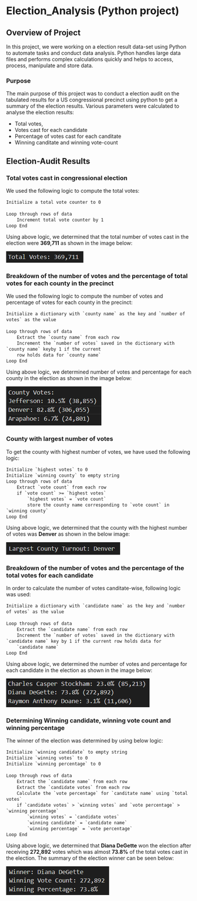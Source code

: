 # Election_Analysis (Python project)

## Overview of Project

In this project, we were working on a election result data-set using Python to automate tasks and conduct data analysis.
Python handles large data files and performs complex calculations quickly and helps to access, process, manipulate and store data.

### Purpose

The main purpose of this project was to conduct a election audit on the tabulated results for a US congressional
precinct using python to get a summary of the election results. Various parameters were calculated to analyse the election
results:
- Total votes,
- Votes cast for each candidate
- Percentage of votes cast for each canditate
- Winning canditate and winning vote-count

## Election-Audit Results

### Total votes cast in congressional election

We used the following logic to compute the total votes:

```
Initialize a total vote counter to 0

Loop through rows of data
    Increment total vote counter by 1
Loop End
```
Using above logic, we determined that the total number of votes cast in the election were **369,711** as shown in the image below:

![Total_votes](Images_analysis/Total_votes.png)

### Breakdown of the number of votes and the percentage of total votes for each county in the precinct

We used the following logic to compute the number of votes and percentage of votes for each county in the precinct: 

```
Initialize a dictionary with `county name` as the key and `number of votes` as the value

Loop through rows of data
    Extract the `county name` from each row
    Increment the `number of votes` saved in the dictionary with `county name` keyby 1 if the current
    row holds data for `county name`
Loop End
``` 
Using above logic, we determined number of votes and percentage for each county in the election as shown in the image below:

![County_votes](Images_analysis/County_votes.png)

### County with largest number of votes

To get the county with highest number of votes, we have used the following logic:

```
Initialize `highest votes` to 0
Initialize `winning county` to empty string
Loop through rows of data
    Extract `vote count` from each row
    if `vote count` >= `highest votes`
        `highest votes` = `vote count`
        store the county name corresponding to `vote count` in `winning county`
Loop End
```
Using above logic, we determined that the county with the highest number of votes was **Denver** as shown in
the below image: 

![Largest_county_votes](Images_analysis/Largest_county_votes.png)

### Breakdown of the number of votes and the percentage of the total votes for each candidate

In order to calculate the number of votes canditate-wise, following logic was used:

```
Initialize a dictionary with `candidate name` as the key and `number of votes` as the value

Loop through rows of data
    Extract the `candidate name` from each row
    Increment the `number of votes` saved in the dictionary with `candidate name` key by 1 if the current row holds data for
    `candidate name`
Loop End
``` 
Using above logic, we determined the number of votes and percentage for each candidate in the election as shown in the image below:

![Candidate_votes](Images_analysis/Candidate_votes.png)

### Determining Winning candidate, winning vote count and winning percentage

The winner of the election was determined by using below logic: 
```
Initialize `winning candidate` to empty string
Initialize `winning votes` to 0
Initialize `winning percentage` to 0

Loop through rows of data
    Extract the `candidate name` from each row
    Extract the `candidate votes` from each row
    Calculate the `vote percentage` for `canditate name` using `total votes`
    if `candidate votes` > `winning votes` and `vote percentage` > `winning percentage`
        `winning votes` = `candidate votes`
        `winning candidate` = `candidate name`
        `winning percentage` = `vote percentage`
Loop End
```
Using above logic, we determined that **Diana DeGette** won the election after receiving **272,892** votes
which was almost **73.8%** of the total votes cast in the election. The summary of the election winner can be
seen below:

![Winner_details](Images_analysis/Winner_details.png)


